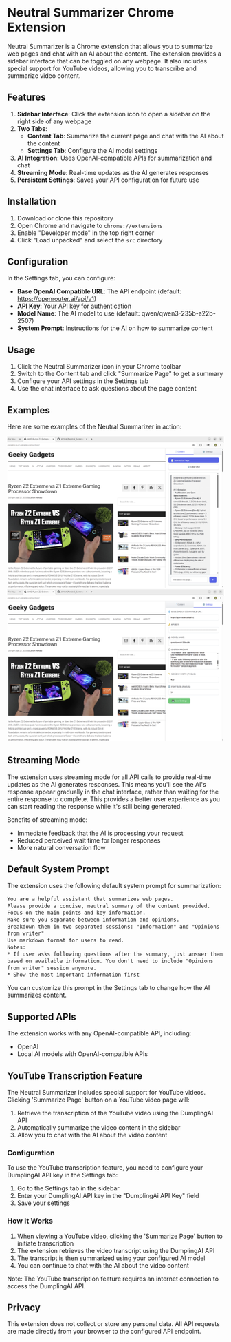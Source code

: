 # Neutral Summarizer Chrome Extension

Neutral Summarizer is a Chrome extension that allows you to summarize web pages and chat with an AI about the content. The extension provides a sidebar interface that can be toggled on any webpage. It also includes special support for YouTube videos, allowing you to transcribe and summarize video content.

## Features

1. **Sidebar Interface**: Click the extension icon to open a sidebar on the right side of any webpage
2. **Two Tabs**:
   - **Content Tab**: Summarize the current page and chat with the AI about the content
   - **Settings Tab**: Configure the AI model settings
3. **AI Integration**: Uses OpenAI-compatible APIs for summarization and chat
4. **Streaming Mode**: Real-time updates as the AI generates responses
5. **Persistent Settings**: Saves your API configuration for future use

## Installation

1. Download or clone this repository
2. Open Chrome and navigate to `chrome://extensions`
3. Enable "Developer mode" in the top right corner
4. Click "Load unpacked" and select the `src` directory

## Configuration

In the Settings tab, you can configure:

- **Base OpenAI Compatible URL**: The API endpoint (default: https://openrouter.ai/api/v1)
- **API Key**: Your API key for authentication
- **Model Name**: The AI model to use (default: qwen/qwen3-235b-a22b-2507)
- **System Prompt**: Instructions for the AI on how to summarize content

## Usage

1. Click the Neutral Summarizer icon in your Chrome toolbar
2. Switch to the Content tab and click "Summarize Page" to get a summary
3. Configure your API settings in the Settings tab
4. Use the chat interface to ask questions about the page content

## Examples

Here are some examples of the Neutral Summarizer in action:

![Example 1](data/images/example_1.png)
![Example 2](data/images/example_2.png)

## Streaming Mode

The extension uses streaming mode for all API calls to provide real-time updates as the AI generates responses. This means you'll see the AI's response appear gradually in the chat interface, rather than waiting for the entire response to complete. This provides a better user experience as you can start reading the response while it's still being generated.

Benefits of streaming mode:
- Immediate feedback that the AI is processing your request
- Reduced perceived wait time for longer responses
- More natural conversation flow

## Default System Prompt

The extension uses the following default system prompt for summarization:

```
You are a helpful assistant that summarizes web pages. 
Please provide a concise, neutral summary of the content provided. 
Focus on the main points and key information.
Make sure you separate between information and opinions.
Breakdown them in two separated sessions: "Information" and "Opinions from writer"
Use markdown format for users to read.
Notes:
* If user asks following questions after the summary, just answer them based on available information. You don't need to include "Opinions from writer" session anymore.
* Show the most important information first
```

You can customize this prompt in the Settings tab to change how the AI summarizes content.

## Supported APIs

The extension works with any OpenAI-compatible API, including:

- OpenAI
- Local AI models with OpenAI-compatible APIs

## YouTube Transcription Feature

The Neutral Summarizer includes special support for YouTube videos. Clicking 'Summarize Page' button on a YouTube video page will:

1. Retrieve the transcription of the YouTube video using the DumplingAI API
2. Automatically summarize the video content in the sidebar
3. Allow you to chat with the AI about the video content

### Configuration

To use the YouTube transcription feature, you need to configure your DumplingAI API key in the Settings tab:

1. Go to the Settings tab in the sidebar
2. Enter your DumplingAI API key in the "DumplingAi API Key" field
3. Save your settings

### How It Works

1. When viewing a YouTube video, clicking the 'Summarize Page' button to initiate transcription
2. The extension retrieves the video transcript using the DumplingAI API
3. The transcript is then summarized using your configured AI model
4. You can continue to chat with the AI about the video content

Note: The YouTube transcription feature requires an internet connection to access the DumplingAI API.

## Privacy

This extension does not collect or store any personal data. All API requests are made directly from your browser to the configured API endpoint.
